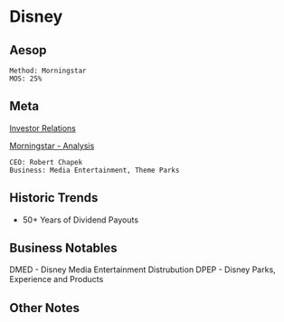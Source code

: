 # Disney
## Aesop

```
Method: Morningstar
MOS: 25%
```

## Meta
[Investor Relations](https://thewaltdisneycompany.com/investor-relations/)

[Morningstar - Analysis](https://www.morningstar.com/stocks/xnys/dis/analysis)

~~~
CEO: Robert Chapek
Business: Media Entertainment, Theme Parks
~~~


## Historic Trends
- 50+ Years of Dividend Payouts

## Business Notables
DMED - Disney Media Entertainment Distrubution
DPEP - Disney Parks, Experience and Products


## Other Notes

